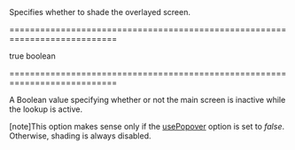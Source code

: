 <!--**
/*-------------------------------------------
    Auto-generated file. Do not modify.
-------------------------------------------

**-->
<!--d-->Specifies whether to shade the overlayed screen.<!--/d-->
===========================================================================
<!--default-->true<!--/default-->
<!--type-->boolean<!--/type-->
===========================================================================

<!--shortDescription-->
A Boolean value specifying whether or not the main screen is inactive while the lookup is active.
<!--/shortDescription-->

<!--fullDescription-->
[note]This option makes sense only if the [usePopover](/Documentation/ApiReference/UI_Widgets/dxLookup/Configuration/#usePopover) option is set to *false*. Otherwise, shading is always disabled.


<!--/fullDescription-->